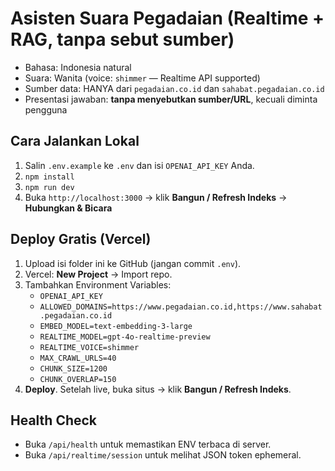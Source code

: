 # Asisten Suara Pegadaian (Realtime + RAG, tanpa sebut sumber)

- Bahasa: Indonesia natural
- Suara: Wanita (voice: `shimmer` — Realtime API supported)
- Sumber data: HANYA dari `pegadaian.co.id` dan `sahabat.pegadaian.co.id`
- Presentasi jawaban: **tanpa menyebutkan sumber/URL**, kecuali diminta pengguna

## Cara Jalankan Lokal
1. Salin `.env.example` ke `.env` dan isi `OPENAI_API_KEY` Anda.
2. `npm install`
3. `npm run dev`
4. Buka `http://localhost:3000` → klik **Bangun / Refresh Indeks** → **Hubungkan & Bicara**

## Deploy Gratis (Vercel)
1. Upload isi folder ini ke GitHub (jangan commit `.env`).
2. Vercel: **New Project** → Import repo.
3. Tambahkan Environment Variables:
   - `OPENAI_API_KEY`
   - `ALLOWED_DOMAINS=https://www.pegadaian.co.id,https://www.sahabat.pegadaian.co.id`
   - `EMBED_MODEL=text-embedding-3-large`
   - `REALTIME_MODEL=gpt-4o-realtime-preview`
   - `REALTIME_VOICE=shimmer`
   - `MAX_CRAWL_URLS=40`
   - `CHUNK_SIZE=1200`
   - `CHUNK_OVERLAP=150`
4. **Deploy**. Setelah live, buka situs → klik **Bangun / Refresh Indeks**.

## Health Check
- Buka `/api/health` untuk memastikan ENV terbaca di server.
- Buka `/api/realtime/session` untuk melihat JSON token ephemeral.
